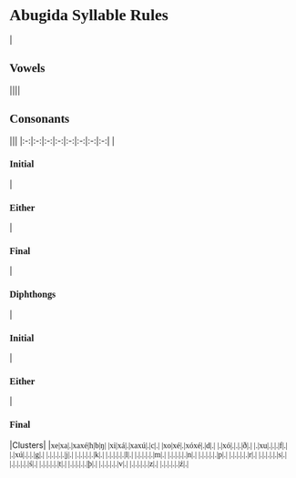 <style>
    h1, h2, h3 {
        font-family: verdana
    }
    @font-face {
    font-family: "Abugida";
    src: url("D:/Downoads/ProgrammingProjects/godotProjects/concordium/assets/fonts/Abugida/abugida/abugida.ttf") format("truetype");
    }
    ab {
        font-family: "Abugida";
    }

</style>
<h1>Abugida Syllable Rules</h1>

|<h2>Vowels</h2>||||<h2>Consonants</h2>|||
|:-:|:-:|:-:|:-:|:-:|:-:|:-:|:-:|
|<h3>Initial</h3>|<h3>Either</h3>|<h3>Final</h3>|<h3>Diphthongs</h3>|<h3>Initial</h3>|<h3>Either</h3>|<h3>Final</h3>|Clusters|
|<ab>xe|<ab>xa|<ab>.|<ab>xaxé|<ab>h|<ab>b|<ab>ŋ|
|<ab>xi|<ab>xá|<ab>.|<ab>xaxú|<ab>.|<ab>c|<ab>.|
|<ab>xo|<ab>xé|<ab>.|<ab>xóxé|<ab>.|<ab>d|<ab>.|
|<ab>.|<ab>xó|<ab>.|<ab>.|<ab>.|<ab>ð|<ab>.|
|<ab>.|<ab>xu|<ab>.|<ab>.|<ab>.|<ab>f|<ab>.|
|<ab>.|<ab>xú|<ab>.|<ab>.|<ab>.|<ab>g|<ab>.|
|<ab>.|<ab>.|<ab>.|<ab>.|<ab>.|<ab>j|<ab>.|
|<ab>.|<ab>.|<ab>.|<ab>.|<ab>.|<ab>k|<ab>.|
|<ab>.|<ab>.|<ab>.|<ab>.|<ab>.|<ab>l|<ab>.|
|<ab>.|<ab>.|<ab>.|<ab>.|<ab>.|<ab>m|<ab>.|
|<ab>.|<ab>.|<ab>.|<ab>.|<ab>.|<ab>n|<ab>.|
|<ab>.|<ab>.|<ab>.|<ab>.|<ab>.|<ab>p|<ab>.|
|<ab>.|<ab>.|<ab>.|<ab>.|<ab>.|<ab>r|<ab>.|
|<ab>.|<ab>.|<ab>.|<ab>.|<ab>.|<ab>s|<ab>.|
|<ab>.|<ab>.|<ab>.|<ab>.|<ab>.|<ab>ś|<ab>.|
|<ab>.|<ab>.|<ab>.|<ab>.|<ab>.|<ab>t|<ab>.|
|<ab>.|<ab>.|<ab>.|<ab>.|<ab>.|<ab>þ|<ab>.|
|<ab>.|<ab>.|<ab>.|<ab>.|<ab>.|<ab>v|<ab>.|
|<ab>.|<ab>.|<ab>.|<ab>.|<ab>.|<ab>z|<ab>.|
|<ab>.|<ab>.|<ab>.|<ab>.|<ab>.|<ab>ź|<ab>.|